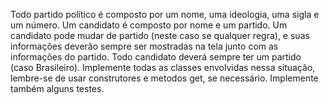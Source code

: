 Todo partido político é composto por um nome, uma
ideologia, uma sigla e um número. Um candidato é composto por nome
e um partido. Um candidato pode mudar de partido (neste caso se qualquer
regra), e suas informações deverão sempre ser mostradas na tela
junto com as informações do partido. Todo candidato deverá sempre ter
um partido (caso Brasileiro). Implemente todas as classes envolvidas
nessa situação, lembre-se de usar construtores e metodos get, se necessário.
Implemente também alguns testes.